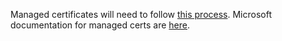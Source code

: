 Managed certificates will need to follow [this process](https://tools.hmcts.net/confluence/display/RD/Create+or+Renew+a+SSL+Certificate). Microsoft documentation for managed certs are [here](https://docs.microsoft.com/en-us/azure/frontdoor/front-door-custom-domain-https#option-1-default-use-a-certificate-managed-by-front-door).

